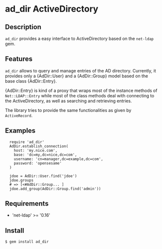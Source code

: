 # ad_dir ActiveDirectory

## Description

`ad_dir` provides a easy interface to ActiveDirectory based on
the `net-ldap` gem.

## Features

`ad_dir` allows to query and manage entries of the AD directory.
Currently, it provides only a {AdDir::User} and a {AdDir::Group} model
based on the base class {AdDir::Entry}.

{AdDir::Entry} is kind of a proxy that wraps most of the instance methods of
`Net::LDAP::Entry` while most of the class methods deal with connecting
to the ActiveDirectory, as well as searching and retrieving entries.


The library tries to provide the same functionalities as given by `ActiveRecord`.

## Examples

```
  require 'ad_dir'
  AdDir.establish_connection(
    host: 'my.nice.com',
    base: 'dc=my,dc=nice,dc=com',
    username: 'cn=manager,dc=example,dc=com',
    password: 'opensesame'
  )
  
  jdoe = AdDir::User.find('jdoe')
  jdoe.groups
  # => [<#AdDir::Group... ]
  jdoe.add_group(AdDir::Group.find('admin'))
```


## Requirements

 * 'net-ldap' >= '0.16'

## Install

    $ gem install ad_dir

